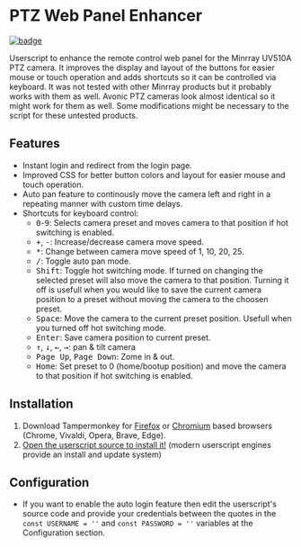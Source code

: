 # PTZ Web Panel Enhancer
[![badge](https://img.shields.io/badge/INSTALL-red?style=for-the-badge&logo=tampermonkey&logoColor=black)](https://raw.githubusercontent.com/dekvidet/ptz-web-panel-enhancer/main/script.user.js)

Userscript to enhance the remote control web panel for the Minrray UV510A PTZ camera.
It improves the display and layout of the buttons for easier mouse or touch operation and adds shortcuts so it can be controlled via keyboard.
It was not tested with other Minrray products but it probably works with them as well. Avonic PTZ cameras look almost identical so it might work for them as well.
Some modifications might be necessary to the script for these untested products.

## Features
- Instant login and redirect from the login page.
- Improved CSS for better button colors and layout for easier mouse and touch operation.
- Auto pan feature to continously move the camera left and right in a repeating manner with custom time delays.
- Shortcuts for keyboard control:
  - <kbd>0</kbd>-<kbd>9</kbd>: Selects camera preset and moves camera to that position if hot switching is enabled.
  - <kbd>+</kbd>, <kbd>-</kbd>: Increase/decrease camera move speed.
  - <kbd>*</kbd>: Change between camera move speed of 1, 10, 20, 25.
  - <kbd>/</kbd>: Toggle auto pan mode.
  - <kbd>Shift</kbd>: Toggle hot switching mode. If turned on changing the selected preset will also move the camera to that position. Turning it off is usefull when you would like to save the current camera position to a preset without moving the camera to the choosen preset.
  - <kbd>Space</kbd>: Move the camera to the current preset position. Usefull when you turned off hot switching mode.
  - <kbd>Enter</kbd>: Save camera position to current preset.
  - <kbd>↑</kbd>, <kbd>↓</kbd>, <kbd>←</kbd>, <kbd>→</kbd>: pan & tilt camera
  - <kbd>Page Up</kbd>, <kbd>Page Down</kbd>: Zome in & out.
  - <kbd>Home</kbd>: Set preset to 0 (home/bootup position) and move the camera to that position if hot switching is enabled.
 
## Installation
1. Download Tampermonkey for [Firefox](https://addons.mozilla.org/hu/firefox/addon/tampermonkey) or [Chromium](https://chrome.google.com/webstore/detail/tampermonkey/dhdgffkkebhmkfjojejmpbldmpobfkfo) based browsers (Chrome, Vivaldi, Opera, Brave, Edge).
1. [Open the userscript source to install it!](https://raw.githubusercontent.com/dekvidet/ptz-web-panel-enhancer/main/script.user.js) (modern userscript engines provide an install and update system)

## Configuration

- If you want to enable the auto login feature then edit the userscript's source code and provide your credentials between the quotes in the ` const USERNAME = ''` and `const PASSWORD = ''` variables at the Configuration section.
